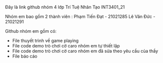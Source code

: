Đây là link github nhóm 4 lớp Trí Tuệ Nhân Tạo INT3401_21

Nhóm em bao gồm 2 thành viên : Phạm Tiến Đạt - 21021285
                               Lê Văn Đức - 21021291

Github nhóm em gồm có:
- File thuyết trình về game playing
- File code demo trò chơi cờ caro nhóm em tự thiết lập
- File code demo trò chơi cờ caro nhóm em đã sửa theo yêu cầu của thầy
- File báo cáo
